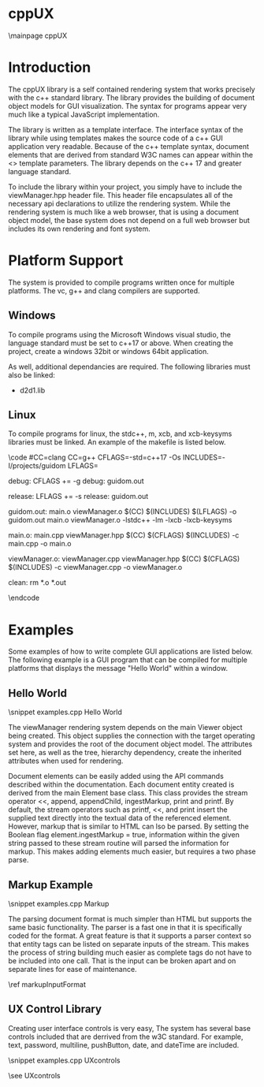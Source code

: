 cppUX
======
\mainpage cppUX

Introduction
============
The cppUX library is a self contained rendering system that works
precisely with the c++ standard library. The library provides the building 
of document object models for GUI visualization. The syntax for programs appear
very much like a typical JavaScript implementation.

The library is written as a template
interface. The interface syntax of the library while using templates makes the
source code of a c++ GUI application very readable. Because of the c++ template
syntax, document elements that are derived from standard W3C names can appear
within the <> template parameters. The library depends on the c++ 17 and greater
language standard.

To include the library within your project, you simply have to include the
viewManager.hpp header file. This header file encapsulates all of the necessary
api declarations to utilize the rendering system. While the rendering system is
much like a web browser, that is using a document object model, the base system
does not depend on a full web browser but includes its own rendering and font
system.

Platform Support
================
The system is provided to compile programs written once for multiple 
platforms. The vc, g++ and clang compilers are supported.


Windows
-------
To compile programs using the Microsoft Windows visual
studio, the language standard must be set to c++17 or above.
When creating the project, create a windows 32bit or windows 64bit
application. 

As well, additional dependancies are required. The following 
libraries must also be linked:

- d2d1.lib

Linux
-----
To compile programs for linux, the stdc++, m, xcb, and 
xcb-keysyms libraries must be linked. An example of the makefile
is listed below.

\code
#CC=clang
CC=g++
CFLAGS=-std=c++17 -Os
INCLUDES=-I/projects/guidom
LFLAGS=

debug: CFLAGS += -g
debug: guidom.out

release: LFLAGS += -s
release: guidom.out


guidom.out: main.o viewManager.o
	$(CC) $(INCLUDES) $(LFLAGS) -o guidom.out main.o viewManager.o -lstdc++ -lm -lxcb -lxcb-keysyms

main.o: main.cpp viewManager.hpp
	$(CC) $(CFLAGS) $(INCLUDES) -c main.cpp -o main.o

viewManager.o: viewManager.cpp viewManager.hpp
	$(CC) $(CFLAGS) $(INCLUDES) -c viewManager.cpp -o viewManager.o

clean:
	rm *.o *.out
	
\endcode	

Examples
========
Some examples of how to write complete GUI applications are listed below. The
following example is a GUI program that can be compiled for multiple platforms
that displays the message "Hello World" within a window.

Hello World
-----------
\snippet examples.cpp Hello World

The viewManager rendering system depends on the main Viewer object being created. This
object supplies the connection with the target operating system and provides the
root of the document object model. The attributes set here, as well as the tree,
hierarchy dependency, create the inherited attributes when used for rendering.

Document elements can be easily added using the API commands described within
the documentation. Each document entity created is derived from the main
Element base class. This class provides the stream operator <<, append,
appendChild, ingestMarkup, print and printf. By default, the stream operators
such as printf, <<, and print insert the supplied text directly into the textual
data of the referenced element. However, markup that is similar to HTML can lso
be parsed. By setting the Boolean flag element.ingestMarkup = true, information
within the given string passed to these stream routine will parsed the
information for markup. This makes adding elements much easier, but requires a
two phase parse.

Markup Example
--------------
\snippet examples.cpp Markup

The parsing document format is much simpler than HTML but supports the same
basic functionality. The parser is a fast one in that it is specifically coded
for the format. A great feature is that it supports a parser context so that
entity tags can be listed on separate inputs of the stream. This makes the
process of string building much easier as complete tags do not have to be
included into one call. That is the input can be broken apart and on separate
lines for ease of maintenance.

\ref markupInputFormat

UX Control Library
------------------
Creating user interface controls is very easy, The system has several base 
controls included that are derrived from the w3C standard. For example,
text, password, multiline, pushButton, date, and dateTime are included.

\snippet examples.cpp UXcontrols

\see UXcontrols


